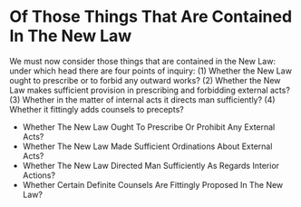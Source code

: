 # Of Those Things That Are Contained In The New Law

We must now consider those things that are contained in the New Law: under which head there are four points of inquiry:
(1) Whether the New Law ought to prescribe or to forbid any outward works?
(2) Whether the New Law makes sufficient provision in prescribing and forbidding external acts?
(3) Whether in the matter of internal acts it directs man sufficiently?
(4) Whether it fittingly adds counsels to precepts?

* Whether The New Law Ought To Prescribe Or Prohibit Any External Acts?
* Whether The New Law Made Sufficient Ordinations About External Acts?
* Whether The New Law Directed Man Sufficiently As Regards Interior Actions?
* Whether Certain Definite Counsels Are Fittingly Proposed In The New Law?